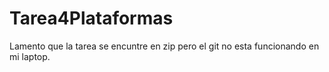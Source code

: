 # Tarea4Plataformas

Lamento que la tarea se encuntre en zip pero el git no esta funcionando en mi laptop. 
